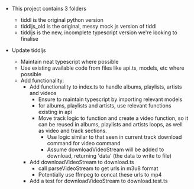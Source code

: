 - This project contains 3 folders
	- tiddl is the original python version
	- tiddljs_old is the original, messy mock js version of tiddl
	- tiddljs is the new, incomplete typescript version we're looking to finalise


- Update tiddljs
	- Maintain neat typescript where possible
	- Use existing available code from files like api.ts, models, etc where possible
	- Add functionality:
		- Add functionality to index.ts to handle albums, playlists, artists and videos
			- Ensure to maintain typescript by importing relevant models
			- for albums, playlists and artists, use relevant functions existing in api
			- Move track logic to function and create a video function, so it can be reused in albums, playlists and artists loops, as well as video and track sections.
				- Use logic similar to that seen in current track download command for video command
				- Assume downloadVideoStream will be added to download, returning 'data' (the data to write to file)
		- Add downloadVideoStream to download.ts
			- call parseVideoStream to get urls in m3u8 format
			- Potentially use ffmpeg to concat these urls to mp4
		- Add a test for downloadVideoStream to download.test.ts			
			
